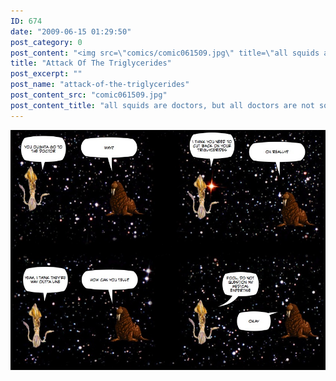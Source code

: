 ```yaml
---
ID: 674
date: "2009-06-15 01:29:50"
post_category: 0
post_content: "<img src=\"comics/comic061509.jpg\" title=\"all squids are doctors, but all doctors are not squids\" />"
title: "Attack Of The Triglycerides"
post_excerpt: ""
post_name: "attack-of-the-triglycerides"
post_content_src: "comic061509.jpg"
post_content_title: "all squids are doctors, but all doctors are not squids"
---
```



[![all squids are doctors, but all doctors are not squids](/comics-hi-res/comic061509.jpg)](/comics-hi-res/comic061509.jpg)
